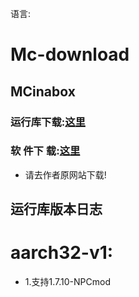 语言:

# Mc-download
 
   ## MCinabox
   ### 运行库下载:[这里](./tygh.md)</br>
   
   ### 软 件下 载:[这里](https://github.com/longjunyu2/MCinaBox/releases)
   - 请去作者原网站下载!
  
  ## 运行库版本日志
   # aarch32-v1:
   - 1.支持1.7.10-NPCmod
   

